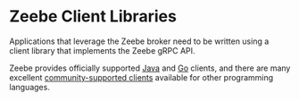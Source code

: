# Zeebe Client Libraries

Applications that leverage the Zeebe broker need to be written using a client library that implements the Zeebe gRPC API.

Zeebe provides officially supported [Java](/clients/java-client) and [Go](/clients/go-client) clients, and there are many excellent [community-supported clients](/clients/other-clients) available for other programming languages.
